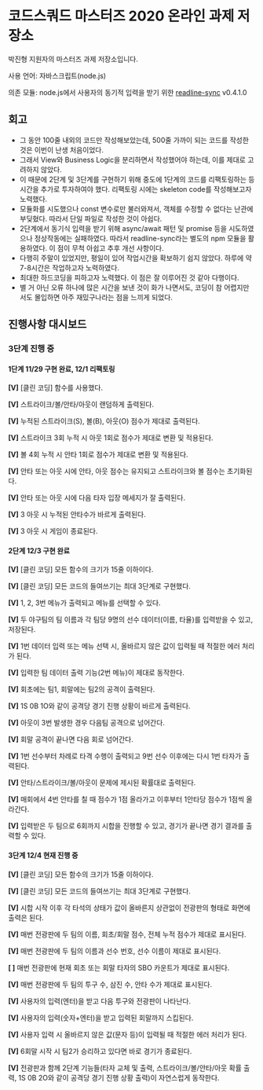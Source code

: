 # 코드스쿼드 마스터즈 2020 온라인 과제 저장소

박진형 지원자의 마스터즈 과제 저장소입니다.

사용 언어: 자바스크립트(node.js)

의존 모듈: node.js에서 사용자의 동기적 입력을 받기 위한 [readline-sync](https://www.npmjs.com/package/readline-sync) v0.4.1.0

## 회고
* 그 동안 100줄 내외의 코드만 작성해보았는데, 500줄 가까이 되는 코드를 작성한 것은 이번이 난생 처음이었다.
* 그래서 View와 Business Logic을 분리하면서 작성했어야 하는데, 이를 제대로 고려하지 않았다.
* 이 때문에 2단계 및 3단계를 구현하기 위해 중도에 1단계의 코드를 리팩토링하는 등 시간을 추가로 투자하여야 했다. 리팩토링 시에는 skeleton code를 작성해보고자 노력했다.
* 모듈화를 시도했으나 const 변수로만 불러와져서, 객체를 수정할 수 없다는 난관에 부딪혔다. 따라서 단일 파일로 작성한 것이 아쉽다.
* 2단계에서 동기식 입력을 받기 위해 async/await 패턴 및 promise 등을 시도하였으나 정상작동에는 실패하였다. 따라서 readline-sync라는 별도의 npm 모듈을 활용하였다. 이 점이 무척 아쉽고 추후 개선 사항이다.
* 다행히 주말이 있었지만, 평일이 있어 작업시간을 확보하기 쉽지 않았다. 하루에 약 7-8시간은 작업하고자 노력하였다.
* 최대한 하드코딩을 피하고자 노력했다. 이 점은 잘 이루어진 것 같아 다행이다.
* 별 거 아닌 오류 하나에 많은 시간을 보낸 것이 화가 나면서도, 코딩이 참 어렵지만서도 몰입하면 아주 재밌구나라는 점을 느끼게 되었다.

## 진행사항 대시보드
### 3단계 진행 중

#### 1단계 11/29 구현 완료, 12/1 리팩토링

**[V]** [클린 코딩] 함수를 사용했다.

**[V]** 스트라이크/볼/안타/아웃이 랜덤하게 출력된다.

**[V]** 누적된 스트라이크(S), 볼(B), 아웃(O) 점수가 제대로 출력된다.

**[V]** 스트라이크 3회 누적 시 아웃 1회로 점수가 제대로 변환 및 적용된다.

**[V]** 볼 4회 누적 시 안타 1회로 점수가 제대로 변환 및 적용된다.

**[V]** 안타 또는 아웃 시에 안타, 아웃 점수는 유지되고 스트라이크와 볼 점수는 초기화된다.

**[V]** 안타 또는 아웃 시에 다음 타자 입장 메세지가 잘 출력된다.

**[V]** 3 아웃 시 누적된 안타수가 바르게 출력된다.

**[V]** 3 아웃 시 게임이 종료된다.

#### 2단계 12/3 구현 완료

**[V]** [클린 코딩] 모든 함수의 크기가 15줄 이하이다.

**[V]** [클린 코딩] 모든 코드의 들여쓰기는 최대 3단계로 구현했다.

**[V]** 1, 2, 3번 메뉴가 출력되고 메뉴를 선택할 수 있다.

**[V]** 두 야구팀의 팀 이름과 각 팀당 9명의 선수 데이터(이름, 타율)를 입력받을 수 있고, 저장된다.

**[V]** 1번 데이터 입력 또는 메뉴 선택 시, 올바르지 않은 값이 입력될 때 적절한 에러 처리가 된다.

**[V]** 입력한 팀 데이터 출력 기능(2번 메뉴)이 제대로 동작한다.

**[V]** 회초에는 팀1, 회말에는 팀2의 공격이 출력된다.

**[V]** 1S 0B 1O와 같이 공격당 경기 진행 상황이 바르게 출력된다.

**[V]** 아웃이 3번 발생한 경우 다음팀 공격으로 넘어간다.

**[V]** 회말 공격이 끝나면 다음 회로 넘어간다.

**[V]** 1번 선수부터 차례로 타격 수행이 출력되고 9번 선수 이후에는 다시 1번 타자가 출력된다.

**[V]** 안타/스트라이크/볼/아웃이 문제에 제시된 확률대로 출력된다.

**[V]** 매회에서 4번 안타를 칠 때 점수가 1점 올라가고 이후부터 1안타당 점수가 1점씩 올라간다.

**[V]** 입력받은 두 팀으로 6회까지 시합을 진행할 수 있고, 경기가 끝나면 경기 결과를 출력할 수 있다.

#### 3단계 12/4 현재 진행 중

**[V]** [클린 코딩] 모든 함수의 크기가 15줄 이하이다.

**[V]** [클린 코딩] 모든 코드의 들여쓰기는 최대 3단계로 구현했다.

**[V]** 시합 시작 이후 각 타석의 상태가 값이 올바른지 상관없이 전광판의 형태로 화면에 출력은 된다.

**[V]** 매번 전광판에 두 팀의 이름, 회초/회말 점수, 전체 누적 점수가 제대로 표시된다.

**[V]** 매번 전광판에 두 팀의 이름과 선수 번호, 선수 이름이 제대로 표시된다.

**[ ]** 매번 전광판에 현재 회초 또는 회말 타자의 SBO 카운트가 제대로 표시된다.

**[V]** 매번 전광판에 두 팀의 투구 수, 삼진 수, 안타 수가 제대로 표시된다.

**[V]** 사용자의 입력(엔터)을 받고 다음 투구와 전광판이 나타난다.

**[V]** 사용자의 입력(숫자+엔터)을 받고 입력된 회말까지 스킵된다.

**[V]** 사용자 입력 시 올바르지 않은 값(문자 등)이 입력될 때 적절한 에러 처리가 된다.

**[V]** 6회말 시작 시 팀2가 승리하고 있다면 바로 경기가 종료된다.

**[V]** 전광판과 함께 2단계 기능들(타자 교체 및 출력, 스트라이크/볼/안타/아웃 확률 출력, 1S 0B 2O와 같이 공격당 경기 진행 상황 출력)이 자연스럽게 동작한다.
